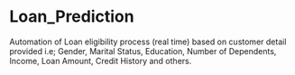 # Loan_Prediction
Automation of Loan eligibility process (real time) based on customer detail provided i.e; Gender, Marital Status, Education, Number of Dependents, Income, Loan Amount, Credit History and others.
